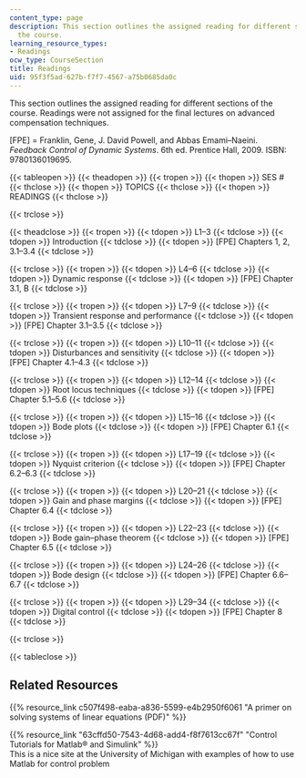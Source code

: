 ```yaml
---
content_type: page
description: This section outlines the assigned reading for different sections of
  the course.
learning_resource_types:
- Readings
ocw_type: CourseSection
title: Readings
uid: 95f3f5ad-627b-f7f7-4567-a75b0685da0c
---
```


This section outlines the assigned reading for different sections of the course. Readings were not assigned for the final lectures on advanced compensation techniques.

\[FPE\] = Franklin, Gene, J. David Powell, and Abbas Emami–Naeini. _Feedback Control of Dynamic Systems_. 6th ed. Prentice Hall, 2009. ISBN: 9780136019695.

{{< tableopen >}}
{{< theadopen >}}
{{< tropen >}}
{{< thopen >}}
SES #
{{< thclose >}}
{{< thopen >}}
TOPICS
{{< thclose >}}
{{< thopen >}}
READINGS
{{< thclose >}}

{{< trclose >}}

{{< theadclose >}}
{{< tropen >}}
{{< tdopen >}}
L1–3
{{< tdclose >}}
{{< tdopen >}}
Introduction
{{< tdclose >}}
{{< tdopen >}}
\[FPE\] Chapters 1, 2, 3.1–3.4
{{< tdclose >}}

{{< trclose >}}
{{< tropen >}}
{{< tdopen >}}
L4–6
{{< tdclose >}}
{{< tdopen >}}
Dynamic response
{{< tdclose >}}
{{< tdopen >}}
\[FPE\] Chapter 3.1, B
{{< tdclose >}}

{{< trclose >}}
{{< tropen >}}
{{< tdopen >}}
L7–9
{{< tdclose >}}
{{< tdopen >}}
Transient response and performance
{{< tdclose >}}
{{< tdopen >}}
\[FPE\] Chapter 3.1–3.5
{{< tdclose >}}

{{< trclose >}}
{{< tropen >}}
{{< tdopen >}}
L10–11
{{< tdclose >}}
{{< tdopen >}}
Disturbances and sensitivity
{{< tdclose >}}
{{< tdopen >}}
\[FPE\] Chapter 4.1–4.3
{{< tdclose >}}

{{< trclose >}}
{{< tropen >}}
{{< tdopen >}}
L12–14
{{< tdclose >}}
{{< tdopen >}}
Root locus techniques
{{< tdclose >}}
{{< tdopen >}}
\[FPE\] Chapter 5.1–5.6
{{< tdclose >}}

{{< trclose >}}
{{< tropen >}}
{{< tdopen >}}
L15–16
{{< tdclose >}}
{{< tdopen >}}
Bode plots
{{< tdclose >}}
{{< tdopen >}}
\[FPE\] Chapter 6.1
{{< tdclose >}}

{{< trclose >}}
{{< tropen >}}
{{< tdopen >}}
L17–19
{{< tdclose >}}
{{< tdopen >}}
Nyquist criterion
{{< tdclose >}}
{{< tdopen >}}
\[FPE\] Chapter 6.2–6.3
{{< tdclose >}}

{{< trclose >}}
{{< tropen >}}
{{< tdopen >}}
L20–21
{{< tdclose >}}
{{< tdopen >}}
Gain and phase margins
{{< tdclose >}}
{{< tdopen >}}
\[FPE\] Chapter 6.4
{{< tdclose >}}

{{< trclose >}}
{{< tropen >}}
{{< tdopen >}}
L22–23
{{< tdclose >}}
{{< tdopen >}}
Bode gain–phase theorem
{{< tdclose >}}
{{< tdopen >}}
\[FPE\] Chapter 6.5
{{< tdclose >}}

{{< trclose >}}
{{< tropen >}}
{{< tdopen >}}
L24–26
{{< tdclose >}}
{{< tdopen >}}
Bode design
{{< tdclose >}}
{{< tdopen >}}
\[FPE\] Chapter 6.6–6.7
{{< tdclose >}}

{{< trclose >}}
{{< tropen >}}
{{< tdopen >}}
L29–34
{{< tdclose >}}
{{< tdopen >}}
Digital control
{{< tdclose >}}
{{< tdopen >}}
\[FPE\] Chapter 8
{{< tdclose >}}

{{< trclose >}}

{{< tableclose >}}

Related Resources
-----------------

{{% resource_link c507f498-eaba-a836-5599-e4b2950f6061 "A primer on solving systems of linear equations (PDF)" %}}

{{% resource_link "63cffd50-7543-4d68-add4-f8f7613cc67f" "Control Tutorials for Matlab® and Simulink" %}}  
This is a nice site at the University of Michigan with examples of how to use Matlab for control problem